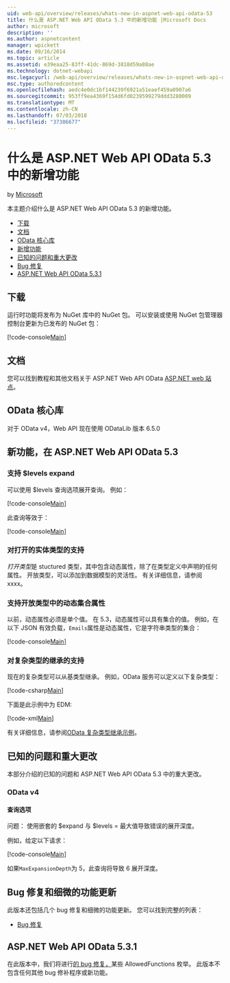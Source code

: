 ```yaml
---
uid: web-api/overview/releases/whats-new-in-aspnet-web-api-odata-53
title: 什么是 ASP.NET Web API OData 5.3 中的新增功能 |Microsoft Docs
author: microsoft
description: ''
ms.author: aspnetcontent
manager: wpickett
ms.date: 09/16/2014
ms.topic: article
ms.assetid: e39eaa25-83ff-41dc-869d-3818d59a88ae
ms.technology: dotnet-webapi
msc.legacyurl: /web-api/overview/releases/whats-new-in-aspnet-web-api-odata-53
msc.type: authoredcontent
ms.openlocfilehash: aedc4e0dc1bf144239f6921a51eaef459a0907a6
ms.sourcegitcommit: 953ff9ea4369f154d6fd0239599279ddd3280009
ms.translationtype: MT
ms.contentlocale: zh-CN
ms.lasthandoff: 07/03/2018
ms.locfileid: "37386677"
---
```

<a name="whats-new-in-aspnet-web-api-odata-53"></a>什么是 ASP.NET Web API OData 5.3 中的新增功能
====================
by [Microsoft](https://github.com/microsoft)

本主题介绍什么是 ASP.NET Web API OData 5.3 的新增功能。

- [下载](#download)
- [文档](#documentation)
- [OData 核心库](#corelib)
- [新增功能](#newf)
- [已知的问题和重大更改](#known-issues)
- [Bug 修复](#bug-fixes)
- [ASP.NET Web API OData 5.3.1](#OD)

<a id="download"></a>
## <a name="download"></a>下载

运行时功能将发布为 NuGet 库中的 NuGet 包。 可以安装或使用 NuGet 包管理器控制台更新为已发布的 NuGet 包：

[!code-console[Main](whats-new-in-aspnet-web-api-odata-53/samples/sample1.cmd)]

<a id="documentation"></a>
## <a name="documentation"></a>文档

您可以找到教程和其他文档关于 ASP.NET Web API OData [ASP.NET web 站点](../odata-support-in-aspnet-web-api/index.md)。

<a id="corelib"></a>
## <a name="odata-core-libraries"></a>OData 核心库

对于 OData v4，Web API 现在使用 ODataLib 版本 6.5.0

<a id="newf"></a>
## <a name="new-features-in-aspnet-web-api-odata-53"></a>新功能，在 ASP.NET Web API OData 5.3

### <a name="support-for-levels-in-expand"></a>支持 $levels expand

可以使用 $levels 查询选项展开查询。 例如：

[!code-console[Main](whats-new-in-aspnet-web-api-odata-53/samples/sample2.cmd)]

此查询等效于：

[!code-console[Main](whats-new-in-aspnet-web-api-odata-53/samples/sample3.cmd)]

<a id="open-entity-types"></a>
### <a name="support-for-open-entity-types"></a>对打开的实体类型的支持

*打开类型*是 stuctured 类型，其中包含动态属性，除了在类型定义中声明的任何属性。 开放类型，可以添加到数据模型的灵活性。 有关详细信息，请参阅 xxxx。

### <a name="support-for-dynamic-collection-properties-in-open-types"></a>支持开放类型中的动态集合属性

以前，动态属性必须是单个值。 在 5.3，动态属性可以具有集合的值。 例如，在以下 JSON 有效负载，`Emails`属性是动态属性，它是字符串类型的集合：

[!code-console[Main](whats-new-in-aspnet-web-api-odata-53/samples/sample4.cmd)]

### <a name="support-for-inheritance-for-complex-types"></a>对复杂类型的继承的支持

现在的复杂类型可以从基类型继承。 例如，OData 服务可以定义以下复杂类型：

[!code-csharp[Main](whats-new-in-aspnet-web-api-odata-53/samples/sample5.cs)]

下面是此示例中为 EDM:

[!code-xml[Main](whats-new-in-aspnet-web-api-odata-53/samples/sample6.xml?highlight=8,15)]

有关详细信息，请参阅[OData 复杂类型继承示例](http://aspnet.codeplex.com/SourceControl/latest#Samples/WebApi/OData/v4/ODataComplexTypeInheritanceSample/ReadMe.txt)。

<a id="known-issues"></a>
## <a name="known-issues-and-breaking-changes"></a>已知的问题和重大更改

本部分介绍的已知的问题和 ASP.NET Web API OData 5.3 中的重大更改。

### <a name="odata-v4"></a>OData v4

#### <a name="query-options"></a>查询选项

问题： 使用嵌套的 $expand 与 $levels = 最大值导致错误的展开深度。

例如，给定以下请求：

[!code-console[Main](whats-new-in-aspnet-web-api-odata-53/samples/sample7.cmd)]

如果`MaxExpansionDepth`为 5，此查询将导致 6 展开深度。

<a id="bug-fixes"></a>
## <a name="bug-fixes-and-minor-feature-updates"></a>Bug 修复和细微的功能更新

此版本还包括几个 bug 修复和细微的功能更新。 您可以找到完整的列表：

- [Bug 修复](https://aspnetwebstack.codeplex.com/workitem/list/advanced?keyword=&status=All&type=All&priority=All&release=v5.3%20Beta&assignedTo=All&component=Web%20API|Web%20API%20OData&sortField=AssignedTo&sortDirection=Ascending&page=0&reasonClosed=Fixed)

<a id="OD"></a>
## <a name="aspnet-web-api-odata-531"></a>ASP.NET Web API OData 5.3.1

在此版本中，我们将进行[的 bug 修复，](https://aspnetwebstack.codeplex.com/workitem/list/advanced?keyword=&amp;status=All&amp;type=All&amp;priority=All&amp;release=v5.3.1%20Beta&amp;assignedTo=All&amp;component=Web%20API%20OData&amp;sortField=LastUpdatedDate&amp;sortDirection=Descending&amp;page=0&amp;reasonClosed=All)某些 AllowedFunctions 枚举。 此版本不包含任何其他 bug 修补程序或新功能。
